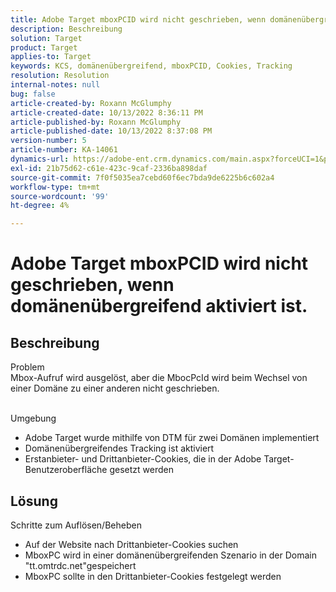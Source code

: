 ```yaml
---
title: Adobe Target mboxPCID wird nicht geschrieben, wenn domänenübergreifend aktiviert ist.
description: Beschreibung
solution: Target
product: Target
applies-to: Target
keywords: KCS, domänenübergreifend, mboxPCID, Cookies, Tracking
resolution: Resolution
internal-notes: null
bug: false
article-created-by: Roxann McGlumphy
article-created-date: 10/13/2022 8:36:11 PM
article-published-by: Roxann McGlumphy
article-published-date: 10/13/2022 8:37:08 PM
version-number: 5
article-number: KA-14061
dynamics-url: https://adobe-ent.crm.dynamics.com/main.aspx?forceUCI=1&pagetype=entityrecord&etn=knowledgearticle&id=3513a2ab-364b-ed11-bba1-000d3a3064b8
exl-id: 21b75d62-c61e-423c-9caf-2336ba898daf
source-git-commit: 7f0f5035ea7cebd60f6ec7bda9de6225b6c602a4
workflow-type: tm+mt
source-wordcount: '99'
ht-degree: 4%

---
```


# Adobe Target mboxPCID wird nicht geschrieben, wenn domänenübergreifend aktiviert ist.

## Beschreibung

Problem<br>
Mbox-Aufruf wird ausgelöst, aber die MbocPcId wird beim Wechsel von einer Domäne zu einer anderen nicht geschrieben.


<br>Umgebung<br>
- Adobe Target wurde mithilfe von DTM für zwei Domänen implementiert
- Domänenübergreifendes Tracking ist aktiviert
- Erstanbieter- und Drittanbieter-Cookies, die in der Adobe Target-Benutzeroberfläche gesetzt werden



## Lösung

Schritte zum Auflösen/Beheben
- Auf der Website nach Drittanbieter-Cookies suchen
- MboxPC wird in einer domänenübergreifenden Szenario in der Domain &quot;tt.omtrdc.net&quot;gespeichert
- MboxPC sollte in den Drittanbieter-Cookies festgelegt werden
